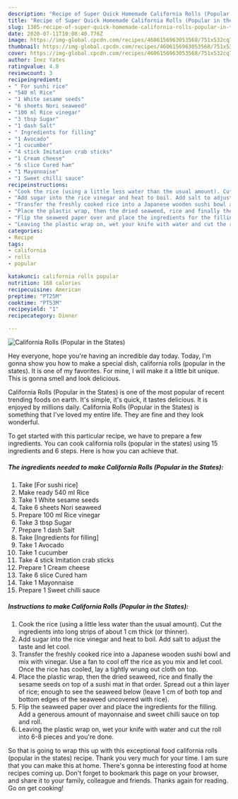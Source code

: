 ```yaml
---
description: "Recipe of Super Quick Homemade California Rolls (Popular in the States)"
title: "Recipe of Super Quick Homemade California Rolls (Popular in the States)"
slug: 1305-recipe-of-super-quick-homemade-california-rolls-popular-in-the-states
date: 2020-07-11T10:08:40.776Z
image: https://img-global.cpcdn.com/recipes/4606156963053568/751x532cq70/california-rolls-popular-in-the-states-recipe-main-photo.jpg
thumbnail: https://img-global.cpcdn.com/recipes/4606156963053568/751x532cq70/california-rolls-popular-in-the-states-recipe-main-photo.jpg
cover: https://img-global.cpcdn.com/recipes/4606156963053568/751x532cq70/california-rolls-popular-in-the-states-recipe-main-photo.jpg
author: Inez Yates
ratingvalue: 4.8
reviewcount: 3
recipeingredient:
- " For sushi rice"
- "540 ml Rice"
- "1 White sesame seeds"
- "6 sheets Nori seaweed"
- "100 ml Rice vinegar"
- "3 tbsp Sugar"
- "1 dash Salt"
- " Ingredients for filling"
- "1 Avocado"
- "1 cucumber"
- "4 stick Imitation crab sticks"
- "1 Cream cheese"
- "6 slice Cured ham"
- "1 Mayonnaise"
- "1 Sweet chilli sauce"
recipeinstructions:
- "Cook the rice (using a little less water than the usual amount). Cut the ingredients into long strips of about 1 cm thick (or thinner)."
- "Add sugar into the rice vinegar and heat to boil. Add salt to adjust the taste and let cool."
- "Transfer the freshly cooked rice into a Japanese wooden sushi bowl and mix with vinegar. Use a fan to cool off the rice as you mix and let cool. Once the rice has cooled, lay a tightly wrung out cloth on top."
- "Place the plastic wrap, then the dried seaweed, rice and finally the sesame seeds on top of a sushi mat in that order. Spread out a thin layer of rice; enough to see the seaweed below (leave 1 cm of both top and bottom edges of the seaweed uncovered with rice)."
- "Flip the seaweed paper over and place the ingredients for the filling. Add a generous amount of mayonnaise and sweet chilli sauce on top and roll."
- "Leaving the plastic wrap on, wet your knife with water and cut the roll into 6-8 pieces and you&#39;re done."
categories:
- Recipe
tags:
- california
- rolls
- popular

katakunci: california rolls popular 
nutrition: 168 calories
recipecuisine: American
preptime: "PT25M"
cooktime: "PT53M"
recipeyield: "1"
recipecategory: Dinner

---
```



![California Rolls (Popular in the States)](https://img-global.cpcdn.com/recipes/4606156963053568/751x532cq70/california-rolls-popular-in-the-states-recipe-main-photo.jpg)

Hey everyone, hope you're having an incredible day today. Today, I'm gonna show you how to make a special dish, california rolls (popular in the states). It is one of my favorites. For mine, I will make it a little bit unique. This is gonna smell and look delicious.



California Rolls (Popular in the States) is one of the most popular of recent trending foods on earth. It's simple, it's quick, it tastes delicious. It is enjoyed by millions daily. California Rolls (Popular in the States) is something that I've loved my entire life. They are fine and they look wonderful.


To get started with this particular recipe, we have to prepare a few ingredients. You can cook california rolls (popular in the states) using 15 ingredients and 6 steps. Here is how you can achieve that.

<!--inarticleads1-->

##### The ingredients needed to make California Rolls (Popular in the States):

1. Take  [For sushi rice]
1. Make ready 540 ml Rice
1. Take 1 White sesame seeds
1. Take 6 sheets Nori seaweed
1. Prepare 100 ml Rice vinegar
1. Take 3 tbsp Sugar
1. Prepare 1 dash Salt
1. Take  [Ingredients for filling]
1. Take 1 Avocado
1. Take 1 cucumber
1. Take 4 stick Imitation crab sticks
1. Prepare 1 Cream cheese
1. Take 6 slice Cured ham
1. Take 1 Mayonnaise
1. Prepare 1 Sweet chilli sauce




<!--inarticleads2-->

##### Instructions to make California Rolls (Popular in the States):

1. Cook the rice (using a little less water than the usual amount). Cut the ingredients into long strips of about 1 cm thick (or thinner).
1. Add sugar into the rice vinegar and heat to boil. Add salt to adjust the taste and let cool.
1. Transfer the freshly cooked rice into a Japanese wooden sushi bowl and mix with vinegar. Use a fan to cool off the rice as you mix and let cool. Once the rice has cooled, lay a tightly wrung out cloth on top.
1. Place the plastic wrap, then the dried seaweed, rice and finally the sesame seeds on top of a sushi mat in that order. Spread out a thin layer of rice; enough to see the seaweed below (leave 1 cm of both top and bottom edges of the seaweed uncovered with rice).
1. Flip the seaweed paper over and place the ingredients for the filling. Add a generous amount of mayonnaise and sweet chilli sauce on top and roll.
1. Leaving the plastic wrap on, wet your knife with water and cut the roll into 6-8 pieces and you&#39;re done.




So that is going to wrap this up with this exceptional food california rolls (popular in the states) recipe. Thank you very much for your time. I am sure that you can make this at home. There's gonna be interesting food at home recipes coming up. Don't forget to bookmark this page on your browser, and share it to your family, colleague and friends. Thanks again for reading. Go on get cooking!
